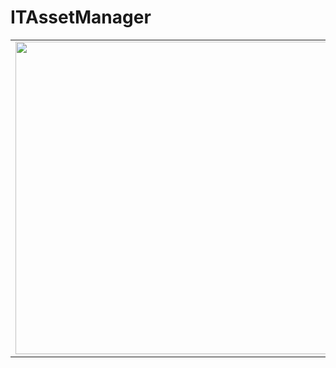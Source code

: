 # ITAssetManager

<table>
  <tr>
    <td><image src= "https://mgill42.github.io/images/ITAssetsApp/IMG_1917.PNG" width="500"></td>
    <td><image src= "https://mgill42.github.io/images/ITAssetsApp/IMG_1918.PNG" width="500"></td>
  </tr>
</table>
